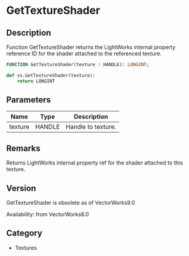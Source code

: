 # GetTextureShader

## Description
Function GetTextureShader returns the LightWorks internal property reference ID for the shader attached to the referenced texture.

```pascal
FUNCTION GetTextureShader(texture : HANDLE): LONGINT;
```

```python
def vs.GetTextureShader(texture):
    return LONGINT
```

## Parameters
|Name|Type|Description|
|---|---|---|
|texture|HANDLE|Handle to texture.|

## Remarks
Returns LightWorks internal property ref for the shader attached to this texture.

## Version
GetTextureShader is obsolete as of VectorWorks9.0<P>


Availability: from VectorWorks8.0

## Category
* Textures

